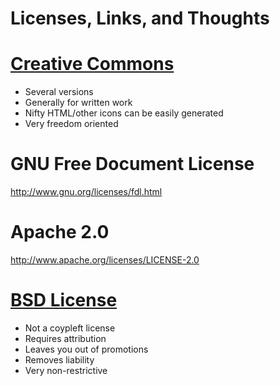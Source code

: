 # Licenses, Links, and Thoughts #

# [Creative Commons](http://creativecommons.org/choose/) #
* Several versions
* Generally for written work
* Nifty HTML/other icons can be easily generated
* Very freedom oriented

# GNU Free Document License #
http://www.gnu.org/licenses/fdl.html

# Apache 2.0 #
http://www.apache.org/licenses/LICENSE-2.0

# [BSD License](http://opensource.org/licenses/BSD-2-Clause) #
* Not a coypleft license
* Requires attribution
* Leaves you out of promotions
* Removes liability
* Very non-restrictive


